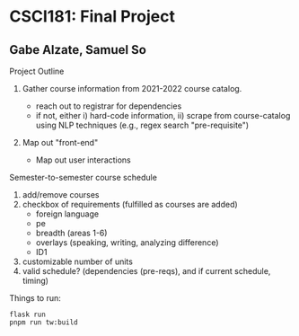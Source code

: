 # CSCI181: Final Project
## Gabe Alzate, Samuel So

Project Outline

1. Gather course information from 2021-2022 course catalog.
    - reach out to registrar for dependencies
    - if not, either i) hard-code information, ii) scrape from course-catalog using NLP techniques (e.g., regex search "pre-requisite")

2. Map out "front-end"
    - Map out user interactions  

Semester-to-semester course schedule
1.  add/remove courses
2.  checkbox of requirements (fulfilled as courses are added)
    - foreign language
    - pe
    - breadth (areas 1-6)
    - overlays (speaking, writing, analyzing difference)
    - ID1
3. customizable number of units
4. valid schedule? (dependencies (pre-reqs), and if current schedule, timing)

Things to run:

```
flask run
pnpm run tw:build
```